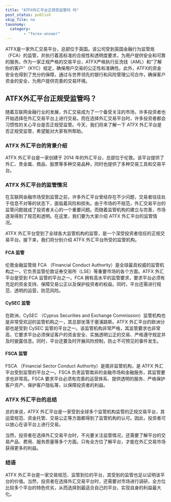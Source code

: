 ```yaml
---
title: "ATFX外汇平台正规受监管吗 吗"
post_status: publish
skip_file: no
taxonomy:
  category:
        - "forex-answer"
---
```


ATFX是一家外汇交易平台，总部位于英国。该公司受到英国金融行为监管局（FCA）的监管，并执行着高标准的合规性和透明度要求，为用户提供安全和可靠的服务。作为一家正规严格的交易平台，ATFX严格执行反洗钱（AML）和“了解你的客户”（KYC）规定，确保用户交易的公正性和准确性。此外，ATFX的资金安全也得到了充分的保障，通过与世界领先的银行和风险管理公司合作，确保客户资金的安全，为用户提供完善的交易环境。

## ATFX外汇平台正规受监管吗？

随着互联网金融行业的发展，外汇交易成为了一个备受关注的市场，许多投资者也开始选择在外汇交易平台上进行交易。而在选择外汇交易平台时，许多投资者都会习惯性的关心平台是否正规受监管。今天，我们将来了解一下 ATFX 外汇平台是否正规受监管，希望能对大家有所帮助。

### ATFX 外汇平台的背景介绍

ATFX 外汇平台是一家创建于 2014 年的外汇平台，总部位于伦敦。该平台提供了外汇、贵金属、商品、股票等多种交易品种，同时也提供了多种交易工具和交易平台。

### ATFX 外汇平台的监管情况

在互联网金融市场受到监管之前，许多外汇平台曾经存在不少问题，交易者往往处于信息不对等的状态下，面临着风险和损失。由于市场的不规范，外汇交易平台的监管问题就成了投资者关心的一个重要问题。而随着监管机构的建立与完善，市场逐渐得到了规范和透明。在这里，我们要为大家介绍 ATFX 外汇平台的监管情况。

ATFX 外汇平台受到了全球各大监管机构的监管，是一个深受投资者信任的正规交易平台。接下来，我们将分别介绍 ATFX 外汇平台所受的监管机构。

#### FCA 监管

伦敦金融监管局 FCA （Financial Conduct Authority）是全球最具权威的监管机构之一，它负责监管伦敦证券交易所（LSE）等重要市场的各个方面。ATFX 外汇平台是受到 FCA 监管的平台之一。FCA 拥有高水平的监管要求，要求平台必须有充足的资金支持、保障交易公正以及保护投资者的权益。同时，平台还需进行规范、透明的运营，防范风险。

#### CySEC 监管

在欧洲，CySEC （Cyprus Securities and Exchange Commission）监管机构也是非常受欢迎的监管机构之一，其总部坐落于塞浦路斯。ATFX 外汇平台的欧洲分部也是受到 CySEC 监管的平台之一。该监管机构非常严格，其监管要求也非常高，它要求平台必须保证客户的资金安全、实施透明公正的交易、严格遵守规定并及时披露信息。同时，平台还要及时开展风险控制，防止不可预见的事件发生。

#### FSCA 监管

FSCA （Financial Sector Conduct Authority）是南非监管机构，是 ATFX 外汇平台受到监管的平台之一。FSCA 负责监管南非的金融市场和金融服务，其监管要求也非常高。FSCA 要求平台必须有完善的运营体系、提供透明的服务、严格保护客户资产、保护客户隐私等，以保障投资者的利益。

### ATFX 外汇平台的总结

总的来说，ATFX 外汇平台是一家受到全球多个监管机构监管的正规交易平台，其运营规范、资金托管、交易公正等方面都得到了监管机构的认可。因此，投资者可以放心在该平台上进行交易。

当然，投资者在选择外汇交易平台时，不光要关注监管情况，还需要了解平台的交易产品、费用、服务质量等多个方面。只有全方位了解平台，才能在外汇交易市场获得更多的利益。

### 结语

ATFX 外汇平台是一家交易规范、监管到位的平台，其受到的监管也足以证明该平台的价值。当然，投资者在选择外汇交易平台时，还需要对市场进行调研，全方位比较多个平台的特色优劣，从而选择到最适合自己的平台，实现自身的利益最大化。



